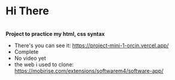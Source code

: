 # Hi There
**<br>Project to practice my html, css syntax**
- There's you can see it: https://project-mini-1-orcin.vercel.app/
- Complete
- No video yet
- the web i used to clone: https://mobirise.com/extensions/softwarem4/software-app/